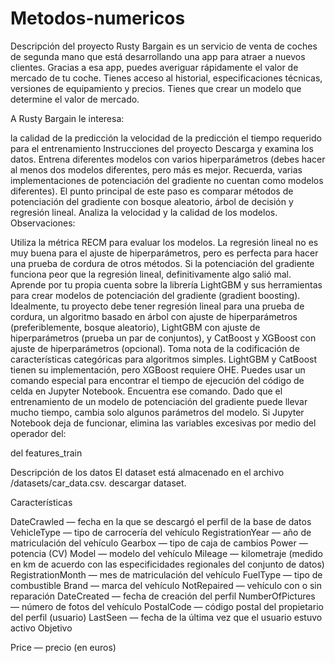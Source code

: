 # Metodos-numericos

Descripción del proyecto
Rusty Bargain es un servicio de venta de coches de segunda mano que está desarrollando una app para atraer a nuevos clientes. Gracias a esa app, puedes averiguar rápidamente el valor de mercado de tu coche. Tienes acceso al historial, especificaciones técnicas, versiones de equipamiento y precios. Tienes que crear un modelo que determine el valor de mercado.

A Rusty Bargain le interesa:

la calidad de la predicción
la velocidad de la predicción
el tiempo requerido para el entrenamiento
Instrucciones del proyecto
Descarga y examina los datos.
Entrena diferentes modelos con varios hiperparámetros (debes hacer al menos dos modelos diferentes, pero más es mejor. Recuerda, varias implementaciones de potenciación del gradiente no cuentan como modelos diferentes). El punto principal de este paso es comparar métodos de potenciación del gradiente con bosque aleatorio, árbol de decisión y regresión lineal.
Analiza la velocidad y la calidad de los modelos.
Observaciones:

Utiliza la métrica RECM para evaluar los modelos.
La regresión lineal no es muy buena para el ajuste de hiperparámetros, pero es perfecta para hacer una prueba de cordura de otros métodos. Si la potenciación del gradiente funciona peor que la regresión lineal, definitivamente algo salió mal.
Aprende por tu propia cuenta sobre la librería LightGBM y sus herramientas para crear modelos de potenciación del gradiente (gradient boosting).
Idealmente, tu proyecto debe tener regresión lineal para una prueba de cordura, un algoritmo basado en árbol con ajuste de hiperparámetros (preferiblemente, bosque aleatorio), LightGBM con ajuste de hiperparámetros (prueba un par de conjuntos), y CatBoost y XGBoost con ajuste de hiperparámetros (opcional).
Toma nota de la codificación de características categóricas para algoritmos simples. LightGBM y CatBoost tienen su implementación, pero XGBoost requiere OHE.
Puedes usar un comando especial para encontrar el tiempo de ejecución del código de celda en Jupyter Notebook. Encuentra ese comando.
Dado que el entrenamiento de un modelo de potenciación del gradiente puede llevar mucho tiempo, cambia solo algunos parámetros del modelo.
Si Jupyter Notebook deja de funcionar, elimina las variables excesivas por medio del operador del:

  del features_train
  
Descripción de los datos
El dataset está almacenado en el archivo /datasets/car_data.csv. descargar dataset.

Características

DateCrawled — fecha en la que se descargó el perfil de la base de datos
VehicleType — tipo de carrocería del vehículo
RegistrationYear — año de matriculación del vehículo
Gearbox — tipo de caja de cambios
Power — potencia (CV)
Model — modelo del vehículo
Mileage — kilometraje (medido en km de acuerdo con las especificidades regionales del conjunto de datos)
RegistrationMonth — mes de matriculación del vehículo
FuelType — tipo de combustible
Brand — marca del vehículo
NotRepaired — vehículo con o sin reparación
DateCreated — fecha de creación del perfil
NumberOfPictures — número de fotos del vehículo
PostalCode — código postal del propietario del perfil (usuario)
LastSeen — fecha de la última vez que el usuario estuvo activo
Objetivo

Price — precio (en euros)